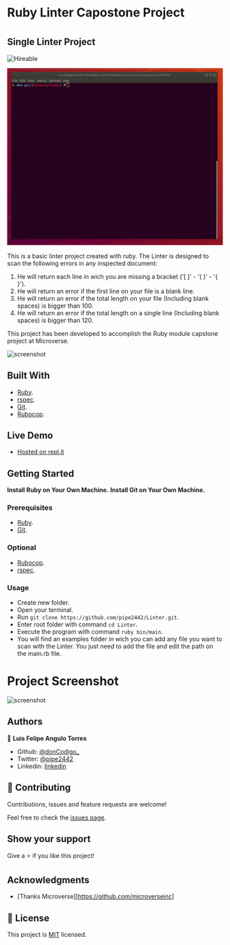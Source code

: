 # Ruby Linter Capostone Project
# 
## Single Linter Project
![Hireable](https://cdn.rawgit.com/hiendv/hireable/master/styles/default/yes.svg)

![demo](./examples/lintermain.gif)

This is a basic linter project created with ruby. The Linter is designed to scan the following errors in any inspected document:

1. He will return each line in wich you are missing a bracket ('[ ]' - '( )' - '{ }').
2. He will return an error if the first line on your file is a blank line.
3. He will return an error if the total length on your file (Including blank spaces) is bigger than 100.
4. He will return an error if the total length on a single line (Including blank spaces) is bigger than 120.

This project has been developed to accomplish the Ruby module capstone project at Microverse.

![screenshot](https://rawcdn.githack.com/pipe2442/Linter/feature/linter/examples/ruby-programming-language.png)

## Built With

- [Ruby](https://www.ruby-lang.org/en/).
- [rspec](https://rspec.info/).
- [Git](https://git-scm.com/).
- [Rubocop](https://github.com/microverseinc/linters-config/tree/master/ruby). 

## Live Demo

- [Hosted on repl.it](https://repl.it/@pipe2442/LINTER)

## Getting Started

**Install Ruby on Your Own Machine.**
**Install Git on Your Own Machine.**

### Prerequisites

- [Ruby](https://www.ruby-lang.org/en/).
- [Git](https://git-scm.com/).

### Optional

- [Rubocop](https://github.com/microverseinc/linters-config/tree/master/ruby). 
- [rspec](https://rspec.info/).

### Usage

- Create new folder.
- Open your terminal.
- Run ``` git clone https://github.com/pipe2442/Linter.git ```.
- Enter root folder with command ``` cd Linter ```.
- Execute the program with command ``` ruby bin/main ```.
- You will find an examples folder in wich you can add any file you want to
  scan with the Linter. You just need to add the file and edit the path on
  the main.rb file.
  
# Project Screenshot
![screenshot](https://rawcdn.githack.com/pipe2442/Linter/feature/linter/examples/linter_project_screen.PNG)

## Authors

👤 **Luis Felipe Angulo Torres**

- Github: [@donCodigo_](https://github.com/donCodigo_)
- Twitter: [@pipe2442](https://twitter.com/pipe2442)
- Linkedin: [linkedin](https://www.linkedin.com/in/luis-felipe-angulo-torres-95098b139/)

## 🤝 Contributing

Contributions, issues and feature requests are welcome!

Feel free to check the [issues page](https://github.com/pipe2442/Linter/issues).

## Show your support

Give a ⭐️ if you like this project!

## Acknowledgments

- [Thanks Microverse][https://github.com/microverseinc]
  
## 📝 License

This project is [MIT](LICENSE) licensed.
